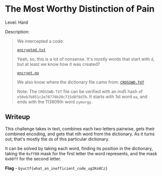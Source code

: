 # The Most Worthy Distinction of Pain
Level: Hard

Description:
> We intercepted a code:
> 
> [`encrypted.txt`](./encrypted.txt)
>
> Yeah, so, this is a lot of nonsense. It's mostly words that start with
> `d`, but at least we know how it was created?
>
> [`encrypt.go`](./encrypt.go)
>
> We also know where the dictionary file came from:
> [`CROSSWD.TXT`](https://www.gutenberg.org/files/3201/files/CROSSWD.TXT)
>
> Note: The `CROSSWD.TXT` file can be verified with an md5 hash of
> `e58eb7b851c2e78770b20c715d8f8d7b`. It starts with 1st word `aa`, and
> ends with the 113809th word `zymurgy`.

## Writeup
This challenge takes in text, combines each two letters pairwise, gets
their combined encoding, and gets that nth word from the dictionary. As
it turns out, that's mostly the `d`s of this particular dictionary.

It can be solved by taking each word, finding its position in the
dictionary, taking the `0xff00` mask for the first letter the word
represents, and the mask `0x00ff` for the second letter.

**Flag** - `byuctf{what_an_inefficient_code_ug2Ko8Cz}`